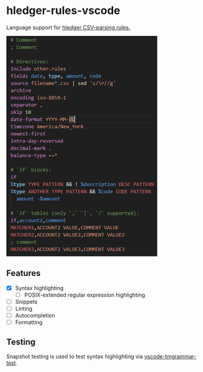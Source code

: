# hledger-rules-vscode

Language support for
[hledger CSV-parsing rules.](https://hledger.org/1.50/hledger.html#csv)

![syntax highlighting for hledger rules](resources/image.png)

## Features

- [x] Syntax highlighting
  - [ ] POSIX-extended regular expression highlighting
- [ ] Snippets
- [ ] Linting
- [ ] Autocompletion
- [ ] Formatting

## Testing

Snapshot testing is used to test syntax highlighting via
[vscode-tmgrammar-test](https://github.com/PanAeon/vscode-tmgrammar-test).
